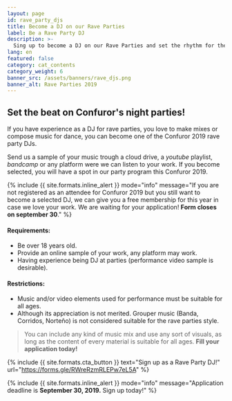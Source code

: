 ```yaml
---
layout: page
id: rave_party_djs
title: Become a DJ on our Rave Parties
label: Be a Rave Party DJ
description: >-
  Sing up to become a DJ on our Rave Parties and set the rhythm for the night. Keep reading to find out more!
lang: en
featured: false
category: cat_contents
category_weight: 6
banner_src: /assets/banners/rave_djs.png
banner_alt: Rave Parties 2019
---
```


## Set the beat on Confuror's night parties!

If you have experience as a DJ for rave parties, you love to make mixes or compose music for dance, you can become one of the Confuror 2019 rave party DJs.

Send us a sample of your music trough a cloud drive, a *youtube* playlist, *bandcamp* or any platform were we can listen to your work. If you become selected, you will have a spot in our party program this Confuror 2019.

{%
    include {{ site.formats.inline_alert }}
    mode="info"
    message="If you are not registered as an attendee for Confuror 2019 but you still want to become a selected DJ, we can give you a free membership for this year in case we love your work. We are waiting for your application! <strong>Form closes on september 30</strong>."
%}

#### Requirements:
- Be over 18 years old.
- Provide an online sample of your work, any platform may work.
- Having experience being DJ at parties (performance video sample is desirable).

#### Restrictions:
- Music and/or video elements used for performance must be suitable for all ages.
- Although its appreciation is not merited. Grouper music (Banda, Corridos, Norteño) is not considered suitable for the rave parties style.

> You can include any kind of music mix and use any sort of visuals, as long as the content of every material is suitable for all ages. **Fill your application today!**

{%
  include {{ site.formats.cta_button }}
  text="Sign up as a Rave Party DJ!"
  url="https://forms.gle/RWreRzmRLEPw7eL5A"
%}

{%
    include {{ site.formats.inline_alert }}
    mode="info"
    message="Application deadline is <strong>September 30, 2019.</strong> Sign up today!"
%}